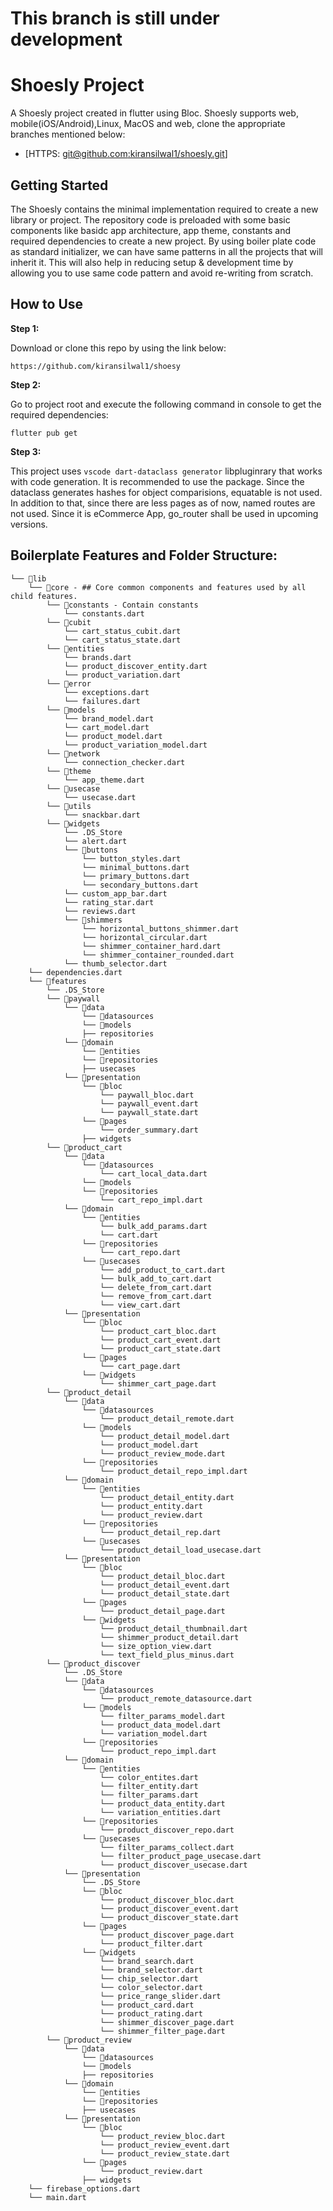 # This branch is still under development

# Shoesly Project

A Shoesly project created in flutter using Bloc. Shoesly supports web, mobile(iOS/Android),Linux, MacOS and web, clone the appropriate branches mentioned below:

* [HTTPS: [git@github.com:kiransilwal1/shoesly.git](https://github.com/kiransilwal1/shoesly.git)]

## Getting Started

The Shoesly contains the minimal implementation required to create a new library or project. The repository code is preloaded with some basic components like basidc app architecture, app theme, constants and required dependencies to create a new project. By using boiler plate code as standard initializer, we can have same patterns in all the projects that will inherit it. This will also help in reducing setup & development time by allowing you to use same code pattern and avoid re-writing from scratch.

## How to Use 

**Step 1:**

Download or clone this repo by using the link below:

```
https://github.com/kiransilwal1/shoesy
```

**Step 2:**

Go to project root and execute the following command in console to get the required dependencies: 

```
flutter pub get 
```

**Step 3:**

This project uses `vscode dart-dataclass generator` libpluginrary that works with code generation. It is recommended to use the package. Since the dataclass generates hashes for object comparisions, equatable is not used.
In addition to that, since there are less pages as of now, named routes are not used. Since it is eCommerce App, go_router shall be used in upcoming versions. 



## Boilerplate Features and Folder Structure:

```
└── 📁lib 
    └── 📁core - ## Core common components and features used by all child features.
        └── 📁constants - Contain constants
            └── constants.dart
        └── 📁cubit
            └── cart_status_cubit.dart
            └── cart_status_state.dart
        └── 📁entities
            └── brands.dart
            └── product_discover_entity.dart
            └── product_variation.dart
        └── 📁error
            └── exceptions.dart
            └── failures.dart
        └── 📁models
            └── brand_model.dart
            └── cart_model.dart
            └── product_model.dart
            └── product_variation_model.dart
        └── 📁network
            └── connection_checker.dart
        └── 📁theme
            └── app_theme.dart
        └── 📁usecase
            └── usecase.dart
        └── 📁utils
            └── snackbar.dart
        └── 📁widgets
            └── .DS_Store
            └── alert.dart
            └── 📁buttons
                └── button_styles.dart
                └── minimal_buttons.dart
                └── primary_buttons.dart
                └── secondary_buttons.dart
            └── custom_app_bar.dart
            └── rating_star.dart
            └── reviews.dart
            └── 📁shimmers
                └── horizontal_buttons_shimmer.dart
                └── horizontal_circular.dart
                └── shimmer_container_hard.dart
                └── shimmer_container_rounded.dart
            └── thumb_selector.dart
    └── dependencies.dart
    └── 📁features
        └── .DS_Store
        └── 📁paywall
            └── 📁data
                └── 📁datasources
                └── 📁models
                ├── repositories
            └── 📁domain
                └── 📁entities
                └── 📁repositories
                ├── usecases
            └── 📁presentation
                └── 📁bloc
                    └── paywall_bloc.dart
                    └── paywall_event.dart
                    └── paywall_state.dart
                └── 📁pages
                    └── order_summary.dart
                ├── widgets
        └── 📁product_cart
            └── 📁data
                └── 📁datasources
                    └── cart_local_data.dart
                └── 📁models
                └── 📁repositories
                    └── cart_repo_impl.dart
            └── 📁domain
                └── 📁entities
                    └── bulk_add_params.dart
                    └── cart.dart
                └── 📁repositories
                    └── cart_repo.dart
                └── 📁usecases
                    └── add_product_to_cart.dart
                    └── bulk_add_to_cart.dart
                    └── delete_from_cart.dart
                    └── remove_from_cart.dart
                    └── view_cart.dart
            └── 📁presentation
                └── 📁bloc
                    └── product_cart_bloc.dart
                    └── product_cart_event.dart
                    └── product_cart_state.dart
                └── 📁pages
                    └── cart_page.dart
                └── 📁widgets
                    └── shimmer_cart_page.dart
        └── 📁product_detail
            └── 📁data
                └── 📁datasources
                    └── product_detail_remote.dart
                └── 📁models
                    └── product_detail_model.dart
                    └── product_model.dart
                    └── product_review_mode.dart
                └── 📁repositories
                    └── product_detail_repo_impl.dart
            └── 📁domain
                └── 📁entities
                    └── product_detail_entity.dart
                    └── product_entity.dart
                    └── product_review.dart
                └── 📁repositories
                    └── product_detail_rep.dart
                └── 📁usecases
                    └── product_detail_load_usecase.dart
            └── 📁presentation
                └── 📁bloc
                    └── product_detail_bloc.dart
                    └── product_detail_event.dart
                    └── product_detail_state.dart
                └── 📁pages
                    └── product_detail_page.dart
                └── 📁widgets
                    └── product_detail_thumbnail.dart
                    └── shimmer_product_detail.dart
                    └── size_option_view.dart
                    └── text_field_plus_minus.dart
        └── 📁product_discover
            └── .DS_Store
            └── 📁data
                └── 📁datasources
                    └── product_remote_datasource.dart
                └── 📁models
                    └── filter_params_model.dart
                    └── product_data_model.dart
                    └── variation_model.dart
                └── 📁repositories
                    └── product_repo_impl.dart
            └── 📁domain
                └── 📁entities
                    └── color_entites.dart
                    └── filter_entity.dart
                    └── filter_params.dart
                    └── product_data_entity.dart
                    └── variation_entities.dart
                └── 📁repositories
                    └── product_discover_repo.dart
                └── 📁usecases
                    └── filter_params_collect.dart
                    └── filter_product_page_usecase.dart
                    └── product_discover_usecase.dart
            └── 📁presentation
                └── .DS_Store
                └── 📁bloc
                    └── product_discover_bloc.dart
                    └── product_discover_event.dart
                    └── product_discover_state.dart
                └── 📁pages
                    └── product_discover_page.dart
                    └── product_filter.dart
                └── 📁widgets
                    └── brand_search.dart
                    └── brand_selector.dart
                    └── chip_selector.dart
                    └── color_selector.dart
                    └── price_range_slider.dart
                    └── product_card.dart
                    └── product_rating.dart
                    └── shimmer_discover_page.dart
                    └── shimmer_filter_page.dart
        └── 📁product_review
            └── 📁data
                └── 📁datasources
                └── 📁models
                ├── repositories
            └── 📁domain
                └── 📁entities
                └── 📁repositories
                ├── usecases
            └── 📁presentation
                └── 📁bloc
                    └── product_review_bloc.dart
                    └── product_review_event.dart
                    └── product_review_state.dart
                └── 📁pages
                    └── product_review.dart
                ├── widgets
    └── firebase_options.dart
    └── main.dart
```
